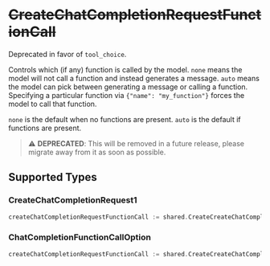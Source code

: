 # ~~CreateChatCompletionRequestFunctionCall~~

Deprecated in favor of `tool_choice`.

Controls which (if any) function is called by the model.
`none` means the model will not call a function and instead generates a message.
`auto` means the model can pick between generating a message or calling a function.
Specifying a particular function via `{"name": "my_function"}` forces the model to call that function.

`none` is the default when no functions are present. `auto` is the default if functions are present.


> :warning: **DEPRECATED**: This will be removed in a future release, please migrate away from it as soon as possible.


## Supported Types

### CreateChatCompletionRequest1

```go
createChatCompletionRequestFunctionCall := shared.CreateCreateChatCompletionRequestFunctionCallCreateChatCompletionRequest1(shared.CreateChatCompletionRequest1{/* values here */})
```

### ChatCompletionFunctionCallOption

```go
createChatCompletionRequestFunctionCall := shared.CreateCreateChatCompletionRequestFunctionCallChatCompletionFunctionCallOption(shared.ChatCompletionFunctionCallOption{/* values here */})
```

